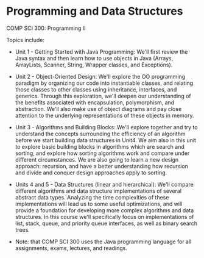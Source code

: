 # Programming and Data Structures

COMP SCI 300: Programming II

Topics include: 

- Unit 1 - Getting Started with Java Programming: We'll first review  the Java syntax and then learn how to use objects in Java (Arrays, ArrayLists, Scanner, String, Wrapper classes, and Exceptions).

- Unit 2 - Object-Oriented Design: We'll explore the OO programming paradigm by organizing our code into instantiable classes, and relating those classes to other classes using inheritance, interfaces, and generics.  Through this exploration, we'll deepen our understanding of the benefits associated with encapsulation, polymorphism, and abstraction.  We'll also make use of object diagrams and pay close attention to the underlying representations of these objects in memory.

- Unit 3 - Algorithms and Building Blocks: We'll explore together and try to understand the concepts surrounding the efficiency of an algorithm before we start building data structures in Unit4. We aim also in this unit to explore basic building blocks in algorithms which are search and sorting, and explore how sorting algorithms work and compare under different circumstances. We are also going to learn a new design approach: recursion, and have a better understanding how recursion and divide and conquer design approaches apply to sorting.

- Units 4 and 5 - Data Structures (linear and hierarchical): We'll compare different algorithms and data structure implementations of several abstract data types.  Analyzing the time complexities of these implementations will lead us to some useful optimizations, and will provide a foundation for developing more complex algorithms and data structures.  In this course we'll specifically focus on implementations of list, stack, queue, and priority queue interfaces, as well as binary search trees.

- Note: that COMP SCI 300 uses the Java programming language for all assignments, exams, lectures, and readings.

